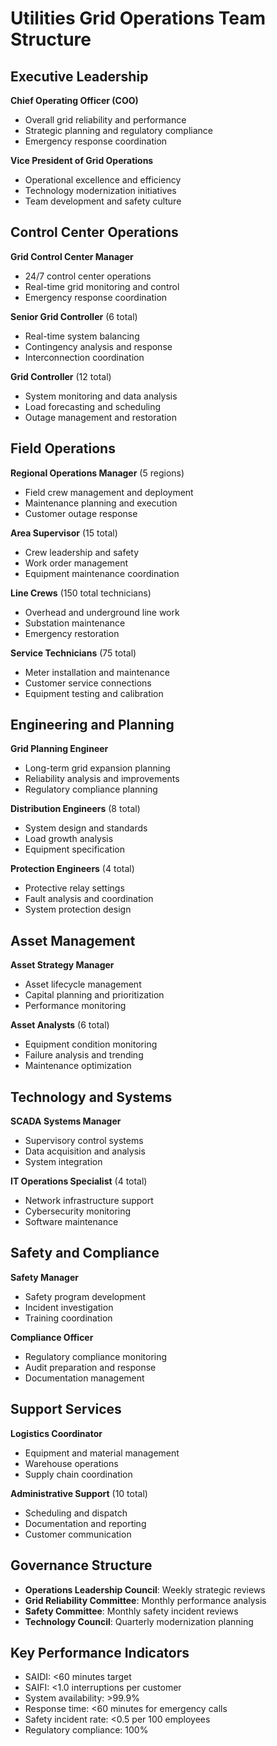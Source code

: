 # Utilities Grid Operations Team Structure

## Executive Leadership
**Chief Operating Officer (COO)**
- Overall grid reliability and performance
- Strategic planning and regulatory compliance
- Emergency response coordination

**Vice President of Grid Operations**
- Operational excellence and efficiency
- Technology modernization initiatives
- Team development and safety culture

## Control Center Operations
**Grid Control Center Manager**
- 24/7 control center operations
- Real-time grid monitoring and control
- Emergency response coordination

**Senior Grid Controller** (6 total)
- Real-time system balancing
- Contingency analysis and response
- Interconnection coordination

**Grid Controller** (12 total)
- System monitoring and data analysis
- Load forecasting and scheduling
- Outage management and restoration

## Field Operations
**Regional Operations Manager** (5 regions)
- Field crew management and deployment
- Maintenance planning and execution
- Customer outage response

**Area Supervisor** (15 total)
- Crew leadership and safety
- Work order management
- Equipment maintenance coordination

**Line Crews** (150 total technicians)
- Overhead and underground line work
- Substation maintenance
- Emergency restoration

**Service Technicians** (75 total)
- Meter installation and maintenance
- Customer service connections
- Equipment testing and calibration

## Engineering and Planning
**Grid Planning Engineer**
- Long-term grid expansion planning
- Reliability analysis and improvements
- Regulatory compliance planning

**Distribution Engineers** (8 total)
- System design and standards
- Load growth analysis
- Equipment specification

**Protection Engineers** (4 total)
- Protective relay settings
- Fault analysis and coordination
- System protection design

## Asset Management
**Asset Strategy Manager**
- Asset lifecycle management
- Capital planning and prioritization
- Performance monitoring

**Asset Analysts** (6 total)
- Equipment condition monitoring
- Failure analysis and trending
- Maintenance optimization

## Technology and Systems
**SCADA Systems Manager**
- Supervisory control systems
- Data acquisition and analysis
- System integration

**IT Operations Specialist** (4 total)
- Network infrastructure support
- Cybersecurity monitoring
- Software maintenance

## Safety and Compliance
**Safety Manager**
- Safety program development
- Incident investigation
- Training coordination

**Compliance Officer**
- Regulatory compliance monitoring
- Audit preparation and response
- Documentation management

## Support Services
**Logistics Coordinator**
- Equipment and material management
- Warehouse operations
- Supply chain coordination

**Administrative Support** (10 total)
- Scheduling and dispatch
- Documentation and reporting
- Customer communication

## Governance Structure
- **Operations Leadership Council**: Weekly strategic reviews
- **Grid Reliability Committee**: Monthly performance analysis
- **Safety Committee**: Monthly safety incident reviews
- **Technology Council**: Quarterly modernization planning

## Key Performance Indicators
- SAIDI: <60 minutes target
- SAIFI: <1.0 interruptions per customer
- System availability: >99.9%
- Response time: <60 minutes for emergency calls
- Safety incident rate: <0.5 per 100 employees
- Regulatory compliance: 100%
